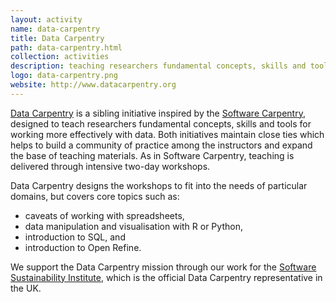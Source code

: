 ```yaml
---
layout: activity
name: data-carpentry
title: Data Carpentry
path: data-carpentry.html
collection: activities
description: teaching researchers fundamental concepts, skills and tools for working more effectively with domain-specific data, as well as data analysis and data management best practices
logo: data-carpentry.png
website: http://www.datacarpentry.org
---
```


[Data Carpentry](http://www.datacarpentry.org) is a sibling initiative inspired by the [Software Carpentry](/activities/software-carpentry), designed to teach researchers fundamental concepts, skills and tools for working
more effectively with data. Both initiatives maintain close ties which helps to build a community of practice among the instructors and expand the base of teaching materials. As in Software Carpentry, teaching is delivered through intensive two-day workshops.

Data Carpentry designs the workshops to fit into the needs of particular domains, but covers core topics such as:

* caveats of working with spreadsheets,
* data manipulation and visualisation with R or Python,
* introduction to SQL, and
* introduction to Open Refine.

We support the Data Carpentry mission through our work for the [Software Sustainability Institute](/projects/ssi), which is the official Data Carpentry representative in the UK.


